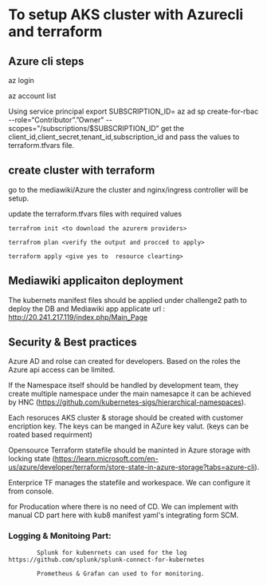 # To setup AKS cluster with Azurecli and terraform

## Azure cli steps 
az login

az account list

Using service principal
export SUBSCRIPTION_ID=<your azure subscription id>
az ad sp create-for-rbac --role=“Contributor”.”Owner" --scopes="/subscriptions/$SUBSCRIPTION_ID”
get the 
    client_id,client_secret,tenant_id,subscription_id and pass the values to terraform.tfvars file.

## create cluster with terraform 
   go to the mediawiki/Azure the cluster and nginx/ingress controller will be setup.
    
   update the terraform.tfvars files with required values
   
    terrafrom init <to download the azurerm providers>
   
    terrafrom plan <verify the output and procced to apply>
   
    terraform apply <give yes to  resource clearting>

## Mediawiki applicaiton deployment 
  
   The kubernets manifest files should be applied under challenge2 path to deploy the DB and Mediawiki app
   applicate url : http://20.241.217.119/index.php/Main_Page
   
## Security & Best practices 
   Azure AD and rolse can created for developers. Based on the roles the Azure api access can be limited. 
   
   If the Namespace itself should be handled by development team, they create multiple namespace under the main namesapce it can be achieved by HNC (https://github.com/kubernetes-sigs/hierarchical-namespaces). 
   
   Each resoruces AKS cluster & storage should be created with customer encription key. The keys can be manged in AZure key valut. (keys can be roated based requirment) 
   
   Opensource Terraform statefile should be maninted in Azure storage with locking state (https://learn.microsoft.com/en-us/azure/developer/terraform/store-state-in-azure-storage?tabs=azure-cli).
   
   Enterprice TF manages the statefile and workespace. We can configure it from console. 
   
   for Producation where there is no need of CD. We can implement with manual CD part here with kub8 manifest yaml's integrating form SCM. 
   
   ### Logging & Monitoing Part: 
    
            Splunk for kubenrnets can used for the log https://github.com/splunk/splunk-connect-for-kubernetes 
    
            Prometheus & Grafan can used to for monitoring. 
            
   
   

       
   
            
